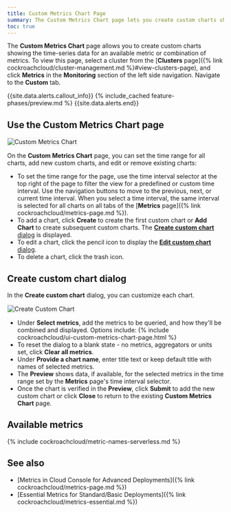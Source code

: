 ```yaml
---
title: Custom Metrics Chart Page
summary: The Custom Metrics Chart page lets you create custom charts showing the time series data for an available metric or combination of metrics.
toc: true
---
```


The **Custom Metrics Chart** page allows you to create custom charts showing the time-series data for an available metric or combination of metrics. To view this page, select a cluster from the [**Clusters** page]({% link cockroachcloud/cluster-management.md %}#view-clusters-page), and click **Metrics** in the **Monitoring** section of the left side navigation. Navigate to the **Custom** tab.

{{site.data.alerts.callout_info}}
{% include_cached feature-phases/preview.md %}
{{site.data.alerts.end}}

## Use the Custom Metrics Chart page

<img src="{{ 'images/cockroachcloud/custom-metrics-chart.png' | relative_url }}" alt="Custom Metrics Chart" style="border:1px solid #eee;max-width:100%" />

On the **Custom Metrics Chart** page, you can set the time range for all charts, add new custom charts, and edit or remove existing charts:

- To set the time range for the page, use the time interval selector at the top right of the page to filter the view for a predefined or custom time interval. Use the navigation buttons to move to the previous, next, or current time interval. When you select a time interval, the same interval is selected for all charts on all tabs of the [**Metrics** page]({% link cockroachcloud/metrics-page.md %}).
- To add a chart, click **Create** to create the first custom chart or **Add Chart** to create subsequent custom charts. The [**Create custom chart** dialog](#create-custom-chart-dialog) is displayed.
- To edit a chart, click the pencil icon to display the [**Edit custom chart** dialog](#create-custom-chart-dialog).
- To delete a chart, click the trash icon.

## Create custom chart dialog

In the **Create custom chart** dialog, you can customize each chart.

<img src="{{ 'images/cockroachcloud/custom-metrics-chart-create.png' | relative_url }}" alt="Create Custom Chart" style="border:1px solid #eee;max-width:70%" />

- Under **Select metrics**, add the metrics to be queried, and how they'll be combined and displayed. Options include:
{% include cockroachcloud/ui-custom-metrics-chart-page.html %}
- To reset the dialog to a blank state - no metrics, aggregators or units set, click **Clear all metrics**.
- Under **Provide a chart name**, enter title text or keep default title with names of selected metrics.
- The **Preview** shows data, if available, for the selected metrics in the time range set by the **Metrics** page's time interval selector.
- Once the chart is verified in the **Preview**, click **Submit** to add the new custom chart or click **Close** to return to the existing **Custom Metrics Chart** page.

## Available metrics

{% include cockroachcloud/metric-names-serverless.md %}

## See also

- [Metrics in Cloud Console for Advanced Deployments]({% link cockroachcloud/metrics-page.md %})
- [Essential Metrics for Standard/Basic Deployments]({% link cockroachcloud/metrics-essential.md %})
